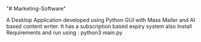 "# Marketing-Software" 


A Desktop Application developed using Python GUI  with Mass Mailer and AI based content writer.
It has a subscription based expiry system also
Install Requirements and run using :
python3 main.py
